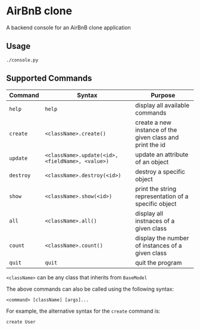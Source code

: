 # **AirBnB clone**
A backend console for an AirBnB clone application

## **Usage**
```
./console.py
```

## **Supported Commands**

| Command   | Syntax                                           | Purpose                                                     |
| --------- | -------------------------------------------------| ------------------------------------------------------------|
| `help`    | `help`                                           | display all available commands                              |
| `create`  | `<className>.create()`                           | create a new instance of the given class and print the id   |
| `update`  | `<className>.update(<id>, <fieldName>, <value>)` | update an attribute of an object                            |
| `destroy` | `<className>.destroy(<id>)`                      | destroy a specific object                                   |
| `show`    | `<className>.show(<id>)`                         | print the string representation of a specific object        |
| `all`     | `<className>.all()`                              | display all instnaces of a given class                      |
| `count`   | `<className>.count()`                            | display the number of instances of a given class            |
| `quit`    | `quit`                                           | quit the program                                            |

`<className>` can be any class that inherits from `BaseModel`

The above commands can also be called using the following syntax:
```
<command> [className] [args]...
```

For example, the alternative syntax for the `create` command is:
```
create User
```
